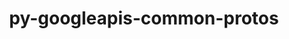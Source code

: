 ---
title: "py-googleapis-common-protos"
layout: cache
categories: [package, develop]
meta: {"versions": ["1.55.0", "1.58.0"], "compilers": ["gcc@=11.3.0", "gcc@=7.3.1"], "oss": ["amzn2", "ubuntu22.04"], "platforms": ["linux"], "targets": ["ivybridge", "x86_64_v3", "x86_64_v4"], "stacks": ["ml-linux-x86_64-cpu", "ml-linux-x86_64-cuda", "ml-linux-x86_64-rocm", "root"], "num_specs": 23, "num_specs_by_stack": {"root": 23, "ml-linux-x86_64-cuda": 9, "ml-linux-x86_64-rocm": 9, "ml-linux-x86_64-cpu": 9}}
spec_details: [{"hash": "5r277wduarvquuc3jgyaiz7s3palyr7g", "compiler": "gcc@=7.3.1", "versions": ["1.55.0"], "os": "amzn2", "platform": "linux", "target": "ivybridge", "variants": ["build_system=python_pip"], "stacks": ["root"], "size": "-", "tarball": "https://binaries.spack.io/develop/build_cache/linux-amzn2-ivybridge/gcc-7.3.1/py-googleapis-common-protos-1.55.0/linux-amzn2-ivybridge-gcc-7.3.1-py-googleapis-common-protos-1.55.0-5r277wduarvquuc3jgyaiz7s3palyr7g.spack"}, {"hash": "fiuo57t62dfbtijqpj2c5lt6enae4umb", "compiler": "gcc@=7.3.1", "versions": ["1.55.0"], "os": "amzn2", "platform": "linux", "target": "ivybridge", "variants": ["build_system=python_pip"], "stacks": ["root"], "size": "-", "tarball": "https://binaries.spack.io/develop/build_cache/linux-amzn2-ivybridge/gcc-7.3.1/py-googleapis-common-protos-1.55.0/linux-amzn2-ivybridge-gcc-7.3.1-py-googleapis-common-protos-1.55.0-fiuo57t62dfbtijqpj2c5lt6enae4umb.spack"}, {"hash": "rmq7pfi5pffpneczrv3fzbvjbkidnqtd", "compiler": "gcc@=7.3.1", "versions": ["1.55.0"], "os": "amzn2", "platform": "linux", "target": "ivybridge", "variants": ["build_system=python_pip"], "stacks": ["root"], "size": "-", "tarball": "https://binaries.spack.io/develop/build_cache/linux-amzn2-ivybridge/gcc-7.3.1/py-googleapis-common-protos-1.55.0/linux-amzn2-ivybridge-gcc-7.3.1-py-googleapis-common-protos-1.55.0-rmq7pfi5pffpneczrv3fzbvjbkidnqtd.spack"}, {"hash": "zn5kwwkyrxd52jh6c6gkbfqxxf4vskey", "compiler": "gcc@=7.3.1", "versions": ["1.55.0"], "os": "amzn2", "platform": "linux", "target": "ivybridge", "variants": ["build_system=python_pip"], "stacks": ["root"], "size": "-", "tarball": "https://binaries.spack.io/develop/build_cache/linux-amzn2-ivybridge/gcc-7.3.1/py-googleapis-common-protos-1.55.0/linux-amzn2-ivybridge-gcc-7.3.1-py-googleapis-common-protos-1.55.0-zn5kwwkyrxd52jh6c6gkbfqxxf4vskey.spack"}, {"hash": "is6lzopgrrk7ye747cd7wrq6digiotrd", "compiler": "gcc@=7.3.1", "versions": ["1.55.0"], "os": "amzn2", "platform": "linux", "target": "x86_64_v3", "variants": ["build_system=python_pip"], "stacks": ["root"], "size": "-", "tarball": "https://binaries.spack.io/develop/build_cache/linux-amzn2-x86_64_v3/gcc-7.3.1/py-googleapis-common-protos-1.55.0/linux-amzn2-x86_64_v3-gcc-7.3.1-py-googleapis-common-protos-1.55.0-is6lzopgrrk7ye747cd7wrq6digiotrd.spack"}, {"hash": "rqqefevurkoivil7zrgmtft7g3w6vn2j", "compiler": "gcc@=7.3.1", "versions": ["1.55.0"], "os": "amzn2", "platform": "linux", "target": "x86_64_v3", "variants": ["build_system=python_pip"], "stacks": ["root"], "size": "-", "tarball": "https://binaries.spack.io/develop/build_cache/linux-amzn2-x86_64_v3/gcc-7.3.1/py-googleapis-common-protos-1.55.0/linux-amzn2-x86_64_v3-gcc-7.3.1-py-googleapis-common-protos-1.55.0-rqqefevurkoivil7zrgmtft7g3w6vn2j.spack"}, {"hash": "o6skqj2kcui3itpqbph3lkctt7q6wbnn", "compiler": "gcc@=7.3.1", "versions": ["1.55.0"], "os": "amzn2", "platform": "linux", "target": "x86_64_v3", "variants": [], "stacks": ["root"], "size": "-", "tarball": "https://binaries.spack.io/develop/build_cache/linux-amzn2-x86_64_v3/gcc-7.3.1/py-googleapis-common-protos-1.55.0/linux-amzn2-x86_64_v3-gcc-7.3.1-py-googleapis-common-protos-1.55.0-o6skqj2kcui3itpqbph3lkctt7q6wbnn.spack"}, {"hash": "nhfpjskudw3tepzsgwecvslsit23vp5g", "compiler": "gcc@=7.3.1", "versions": ["1.55.0"], "os": "amzn2", "platform": "linux", "target": "x86_64_v3", "variants": [], "stacks": ["root"], "size": "-", "tarball": "https://binaries.spack.io/develop/build_cache/linux-amzn2-x86_64_v3/gcc-7.3.1/py-googleapis-common-protos-1.55.0/linux-amzn2-x86_64_v3-gcc-7.3.1-py-googleapis-common-protos-1.55.0-nhfpjskudw3tepzsgwecvslsit23vp5g.spack"}, {"hash": "utx5gh2tngja5t5ci3cohuhhxwo2o566", "compiler": "gcc@=7.3.1", "versions": ["1.55.0"], "os": "amzn2", "platform": "linux", "target": "x86_64_v3", "variants": ["build_system=python_pip"], "stacks": ["root"], "size": "-", "tarball": "https://binaries.spack.io/develop/build_cache/linux-amzn2-x86_64_v3/gcc-7.3.1/py-googleapis-common-protos-1.55.0/linux-amzn2-x86_64_v3-gcc-7.3.1-py-googleapis-common-protos-1.55.0-utx5gh2tngja5t5ci3cohuhhxwo2o566.spack"}, {"hash": "eo726bhk3rsw2gg3qevak7c5a55gdlkg", "compiler": "gcc@=7.3.1", "versions": ["1.55.0"], "os": "amzn2", "platform": "linux", "target": "x86_64_v3", "variants": ["build_system=python_pip"], "stacks": ["root"], "size": "-", "tarball": "https://binaries.spack.io/develop/build_cache/linux-amzn2-x86_64_v3/gcc-7.3.1/py-googleapis-common-protos-1.55.0/linux-amzn2-x86_64_v3-gcc-7.3.1-py-googleapis-common-protos-1.55.0-eo726bhk3rsw2gg3qevak7c5a55gdlkg.spack"}, {"hash": "fxdnm75clbxn7crtpids7n3rzywjwdob", "compiler": "gcc@=7.3.1", "versions": ["1.55.0"], "os": "amzn2", "platform": "linux", "target": "x86_64_v3", "variants": [], "stacks": ["root"], "size": "-", "tarball": "https://binaries.spack.io/develop/build_cache/linux-amzn2-x86_64_v3/gcc-7.3.1/py-googleapis-common-protos-1.55.0/linux-amzn2-x86_64_v3-gcc-7.3.1-py-googleapis-common-protos-1.55.0-fxdnm75clbxn7crtpids7n3rzywjwdob.spack"}, {"hash": "d2vw3mr4ptduk6ps7c7vgrktfkhlxsnm", "compiler": "gcc@=7.3.1", "versions": ["1.55.0"], "os": "amzn2", "platform": "linux", "target": "x86_64_v3", "variants": [], "stacks": ["root"], "size": "-", "tarball": "https://binaries.spack.io/develop/build_cache/linux-amzn2-x86_64_v3/gcc-7.3.1/py-googleapis-common-protos-1.55.0/linux-amzn2-x86_64_v3-gcc-7.3.1-py-googleapis-common-protos-1.55.0-d2vw3mr4ptduk6ps7c7vgrktfkhlxsnm.spack"}, {"hash": "d6i4rbrnn7zqdafuynp2ucmwcbmnsu5q", "compiler": "gcc@=7.3.1", "versions": ["1.55.0"], "os": "amzn2", "platform": "linux", "target": "x86_64_v3", "variants": ["build_system=python_pip"], "stacks": ["root"], "size": "-", "tarball": "https://binaries.spack.io/develop/build_cache/linux-amzn2-x86_64_v3/gcc-7.3.1/py-googleapis-common-protos-1.55.0/linux-amzn2-x86_64_v3-gcc-7.3.1-py-googleapis-common-protos-1.55.0-d6i4rbrnn7zqdafuynp2ucmwcbmnsu5q.spack"}, {"hash": "kwcn5f7mb7oku5aesdbicssyod2ifppz", "compiler": "gcc@=7.3.1", "versions": ["1.55.0"], "os": "amzn2", "platform": "linux", "target": "x86_64_v4", "variants": [], "stacks": ["root"], "size": "-", "tarball": "https://binaries.spack.io/develop/build_cache/linux-amzn2-x86_64_v4/gcc-7.3.1/py-googleapis-common-protos-1.55.0/linux-amzn2-x86_64_v4-gcc-7.3.1-py-googleapis-common-protos-1.55.0-kwcn5f7mb7oku5aesdbicssyod2ifppz.spack"}, {"hash": "hdomq6p5rxb5qo7vu6czso6zmahtcimt", "compiler": "gcc@=11.3.0", "versions": ["1.58.0"], "os": "ubuntu22.04", "platform": "linux", "target": "x86_64_v3", "variants": ["build_system=python_pip"], "stacks": ["ml-linux-x86_64-cuda", "ml-linux-x86_64-rocm", "ml-linux-x86_64-cpu", "root"], "size": "-", "tarball": "https://binaries.spack.io/develop/build_cache/linux-ubuntu22.04-x86_64_v3/gcc-11.3.0/py-googleapis-common-protos-1.58.0/linux-ubuntu22.04-x86_64_v3-gcc-11.3.0-py-googleapis-common-protos-1.58.0-hdomq6p5rxb5qo7vu6czso6zmahtcimt.spack"}, {"hash": "v4czopw6heu2awqeekeeorc3rfijlmg4", "compiler": "gcc@=11.3.0", "versions": ["1.58.0"], "os": "ubuntu22.04", "platform": "linux", "target": "x86_64_v3", "variants": ["build_system=python_pip"], "stacks": ["ml-linux-x86_64-cuda", "ml-linux-x86_64-rocm", "ml-linux-x86_64-cpu", "root"], "size": "-", "tarball": "https://binaries.spack.io/develop/build_cache/linux-ubuntu22.04-x86_64_v3/gcc-11.3.0/py-googleapis-common-protos-1.58.0/linux-ubuntu22.04-x86_64_v3-gcc-11.3.0-py-googleapis-common-protos-1.58.0-v4czopw6heu2awqeekeeorc3rfijlmg4.spack"}, {"hash": "ddkcwkmr6f6ffjzpie7didaic4oyjjwq", "compiler": "gcc@=11.3.0", "versions": ["1.58.0"], "os": "ubuntu22.04", "platform": "linux", "target": "x86_64_v3", "variants": ["build_system=python_pip"], "stacks": ["ml-linux-x86_64-cuda", "ml-linux-x86_64-rocm", "ml-linux-x86_64-cpu", "root"], "size": "-", "tarball": "https://binaries.spack.io/develop/build_cache/linux-ubuntu22.04-x86_64_v3/gcc-11.3.0/py-googleapis-common-protos-1.58.0/linux-ubuntu22.04-x86_64_v3-gcc-11.3.0-py-googleapis-common-protos-1.58.0-ddkcwkmr6f6ffjzpie7didaic4oyjjwq.spack"}, {"hash": "xr25szvy4gxntfsciilf3zxms4ws4ysn", "compiler": "gcc@=11.3.0", "versions": ["1.58.0"], "os": "ubuntu22.04", "platform": "linux", "target": "x86_64_v3", "variants": ["build_system=python_pip"], "stacks": ["ml-linux-x86_64-cuda", "ml-linux-x86_64-rocm", "ml-linux-x86_64-cpu", "root"], "size": "-", "tarball": "https://binaries.spack.io/develop/build_cache/linux-ubuntu22.04-x86_64_v3/gcc-11.3.0/py-googleapis-common-protos-1.58.0/linux-ubuntu22.04-x86_64_v3-gcc-11.3.0-py-googleapis-common-protos-1.58.0-xr25szvy4gxntfsciilf3zxms4ws4ysn.spack"}, {"hash": "qaez3wgp4gbfi5ck6kzeemodspkectxd", "compiler": "gcc@=11.3.0", "versions": ["1.58.0"], "os": "ubuntu22.04", "platform": "linux", "target": "x86_64_v3", "variants": ["build_system=python_pip"], "stacks": ["ml-linux-x86_64-cuda", "ml-linux-x86_64-rocm", "ml-linux-x86_64-cpu", "root"], "size": "-", "tarball": "https://binaries.spack.io/develop/build_cache/linux-ubuntu22.04-x86_64_v3/gcc-11.3.0/py-googleapis-common-protos-1.58.0/linux-ubuntu22.04-x86_64_v3-gcc-11.3.0-py-googleapis-common-protos-1.58.0-qaez3wgp4gbfi5ck6kzeemodspkectxd.spack"}, {"hash": "25wgyssevjizbzo4ma5pa3d4y7bo73o4", "compiler": "gcc@=11.3.0", "versions": ["1.58.0"], "os": "ubuntu22.04", "platform": "linux", "target": "x86_64_v3", "variants": ["build_system=python_pip"], "stacks": ["ml-linux-x86_64-cuda", "ml-linux-x86_64-rocm", "ml-linux-x86_64-cpu", "root"], "size": "-", "tarball": "https://binaries.spack.io/develop/build_cache/linux-ubuntu22.04-x86_64_v3/gcc-11.3.0/py-googleapis-common-protos-1.58.0/linux-ubuntu22.04-x86_64_v3-gcc-11.3.0-py-googleapis-common-protos-1.58.0-25wgyssevjizbzo4ma5pa3d4y7bo73o4.spack"}, {"hash": "rzselbiqrugi6kbjpkl6qabfiqc4tvlw", "compiler": "gcc@=11.3.0", "versions": ["1.58.0"], "os": "ubuntu22.04", "platform": "linux", "target": "x86_64_v3", "variants": ["build_system=python_pip"], "stacks": ["ml-linux-x86_64-cuda", "ml-linux-x86_64-rocm", "ml-linux-x86_64-cpu", "root"], "size": "-", "tarball": "https://binaries.spack.io/develop/build_cache/linux-ubuntu22.04-x86_64_v3/gcc-11.3.0/py-googleapis-common-protos-1.58.0/linux-ubuntu22.04-x86_64_v3-gcc-11.3.0-py-googleapis-common-protos-1.58.0-rzselbiqrugi6kbjpkl6qabfiqc4tvlw.spack"}, {"hash": "xxpawakf7doug2tw6rydtbkp5pa4yulv", "compiler": "gcc@=11.3.0", "versions": ["1.58.0"], "os": "ubuntu22.04", "platform": "linux", "target": "x86_64_v3", "variants": ["build_system=python_pip"], "stacks": ["ml-linux-x86_64-cuda", "ml-linux-x86_64-rocm", "ml-linux-x86_64-cpu", "root"], "size": "-", "tarball": "https://binaries.spack.io/develop/build_cache/linux-ubuntu22.04-x86_64_v3/gcc-11.3.0/py-googleapis-common-protos-1.58.0/linux-ubuntu22.04-x86_64_v3-gcc-11.3.0-py-googleapis-common-protos-1.58.0-xxpawakf7doug2tw6rydtbkp5pa4yulv.spack"}, {"hash": "y5dxj57u75lq7r6wfdtkm2hbbxoaahjx", "compiler": "gcc@=11.3.0", "versions": ["1.58.0"], "os": "ubuntu22.04", "platform": "linux", "target": "x86_64_v3", "variants": ["build_system=python_pip"], "stacks": ["ml-linux-x86_64-cuda", "ml-linux-x86_64-rocm", "ml-linux-x86_64-cpu", "root"], "size": "-", "tarball": "https://binaries.spack.io/develop/build_cache/linux-ubuntu22.04-x86_64_v3/gcc-11.3.0/py-googleapis-common-protos-1.58.0/linux-ubuntu22.04-x86_64_v3-gcc-11.3.0-py-googleapis-common-protos-1.58.0-y5dxj57u75lq7r6wfdtkm2hbbxoaahjx.spack"}]
---